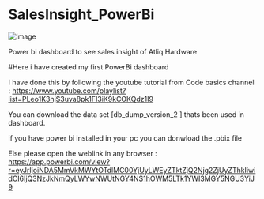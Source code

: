 # SalesInsight_PowerBi
![image](https://github.com/DeepanRaju-exe/SalesInsight_PowerBi/assets/68472546/7174fc0f-5379-4c79-a2ed-4255d5c9607e)


Power bi dashboard to see sales insight of Atliq Hardware

#Here i have created my first PowerBi dashboard 

I have done this by following the youtube tutorial from Code basics channel : https://www.youtube.com/playlist?list=PLeo1K3hjS3uva8pk1FI3iK9kCOKQdz1I9

You can download the data set [db_dump_version_2 ] thats been used in dashboard.

if you have power bi installed in your pc you can donwload the .pbix file

Else please open the weblink in any browser : https://app.powerbi.com/view?r=eyJrIjoiNDA5MmVkMWYtOTdlMC00YjUyLWEyZTktZjQ2Njg2ZjUyZThkIiwidCI6IjQ3NzJkNmQyLWYwNWUtNGY4NS1hOWM5LTk1YWI3MGY5NGU3YiJ9




